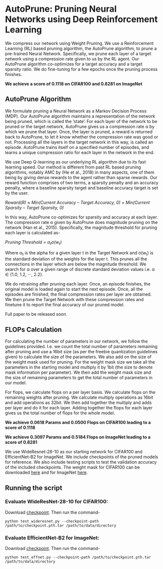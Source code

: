 # AutoPrune: Pruning Neural Networks using Deep Reinforcement Learning

We compress our network using Weight Pruning. We use a Reinforcement Learning (RL) based pruning algorithm, the AutoPrune algorithm, to prune a pre-trained Neural Network. Specifically, we prune each layer of a target network using a compression rate given to us by the RL agent. Our AutoPrune algorithm co-optimizes for a target accuracy and a target sparsity ratio. We do fine-tuning for a few epochs once the pruning process finishes. 

**We achieve a score of 0.1118 on CIFAR100 and 0.8281 on ImageNet**

## AutoPrune Algorithm
We formulate pruning a Neural Network as a Markov Decision Process (MDP). Our AutoPrune algorithm maintains a representation of the network being pruned, which is called the ‘state’. For each layer of the network to be pruned or the target network, AutoPrune gives us a compression rate α by which we prune that layer. Once, the layer is pruned, a reward is returned back to AutoPrune, to let it know whether the compression rate was good or not. Processing all the layers in the target network in this way, is called an episode. AutoPrune trains itself on a specified number of episodes, and learns a unique compression ratio for each layer in the network in the end. 

We use Deep Q-learning as our underlying RL algorithm due to its fast learning speed. Our method is different from past RL based pruning algorithms, notably AMC by (He et al., 2018) in many aspects, one of them being by giving dense rewards to the agent rather than sparse rewards. Our reward function comprises of two terms, a sparsity penalty and an accuracy penalty, where a baseline sparsity target and baseline accuracy target is set by the user. 

*Reward(R) ≈ Min(Current Accuracy – Target Accuracy, 0) + Min(Current Sparsity – Target Sparsity, 0)*

In this way, AutoPrune co-optimizes for sparsity and accuracy at each layer. The compression rate α given by AutoPrune does magnitude pruning on the network (Han et al., 2015). Specifically, the magnitude threshold for pruning each layer is calculated as-

*Pruning Threshold = α<sub>t</sub>σ(w<sub>t</sub>)*

Where α<sub>t</sub> is the alpha for a given layer t in the Target Network and σ(w<sub>t</sub>) is the standard deviation of the weights for the layer t. This prunes all the connections in the layer which are below the magnitude threshold. We search for α over a given range of discrete standard deviation values i.e. α ∈ {1.0, 1.2, ···, 2.2}.

We do retraining after pruning each layer. Once, an episode finishes, the original model is loaded again to start the next episode. Once, all the episodes are finished, the final compression rates per layer are obtained. We then prune the Target Network with these compression rates and finetune it to report the final accuracy of our pruned model.

Full paper to be released soon.

## FLOPs Calculation
For calculating the number of parameters in our network, we follow the guidelines provided. I.e. we count the total number of parameters remaining after pruning and use a 16bit size (as per the freebie quantization guidelines given) to calculate the size of the parameters. We also add on the size of the weight mask used for pruning. For the weight mask size we take all the parameters in the starting model and multiply it by 1bit (the size to denote mask information per parameter). We then add the weight mask size and the size of remaining parameters to get the total number of parameters in our model.

For flops, we calculate flops on a per layer basis. We calculate flops on the remaining weights after pruning. We calculate multiply operations as 16bit and add operations as 32bit. We then add together the multiply and adds per layer and do it for each layer. Adding together the flops for each layer gives us the total number of flops for the whole model. 

**We achieve 0.0618 Params and 0.0500 Flops on CIFAR100 leading to a score of 0.1118**

**We achieve 0.3097 Params and 0.5184 Flops on ImageNet leading to a score of 0.8281**

We use WideResnet-28-10 as our starting network for CIFAR100 and EfficientNet-B2 for ImageNet. We include checkpoints of the pruned models for reference. We also include testing scripts to test the validation accuracy of the included checkpoints. The weight mask for CIFAR100 can be downloaded [here](https://www.dropbox.com/s/yukl4s01yz08bcy/weightsmasks_wideresnet.bin?dl=0) and for ImageNet [here](https://www.dropbox.com/s/qp56t84p712y7ku/weightsmasks_effnetB2.bin?dl=0). 

## Running the script 
### Evaluate WideResNet-28-10 for CIFAR100:

Download [checkpoint](https://www.dropbox.com/s/93qviwvwb9hwfe4/wideresnet_pruned_model.pth.tar?dl=0). Then run the command-
```
python test_wideresnet.py --checkpoint-path /path/to/checkpoint.pth.tar /path/to/data/directory 
```
### Evaluate EfficientNet-B2 for ImageNet:

Download [checkpoint](https://www.dropbox.com/s/kfjsqyobdfpu5ss/EffnetB2_pruned_model.pth.tar?dl=0). Then run the command-
```
python test_effnet.py --checkpoint-path /path/to/checkpoint.pth.tar /path/to/data/directory 
```
